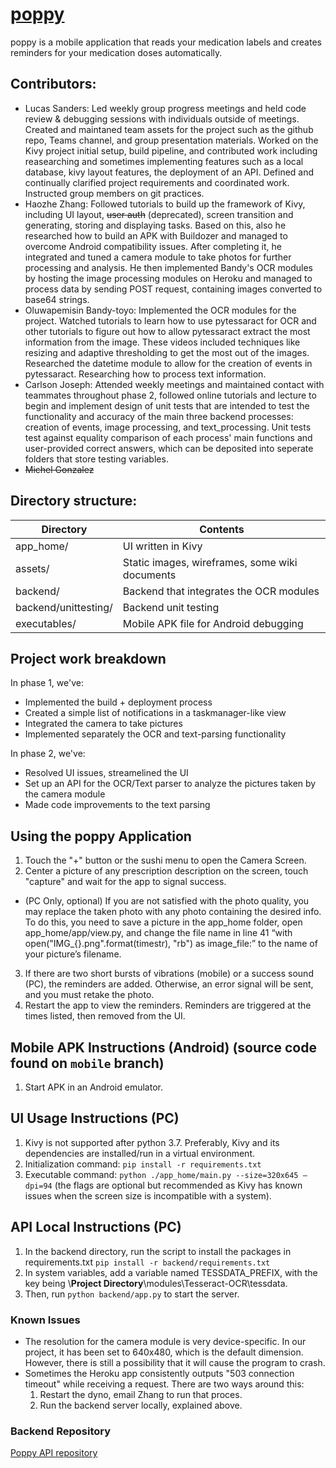 # [poppy](https://github.com/rrrrr4788/Poppy_Backend)
poppy is a mobile application that reads your medication labels and creates reminders for your medication doses automatically.

## Contributors:
- Lucas Sanders: Led weekly group progress meetings and held code review & debugging sessions with individuals outside of meetings. Created and maintaned team assets for the project such as the github repo, Teams channel, and group presentation materials. Worked on the Kivy project initial setup, build pipeline, and contributed work including reasearching and sometimes implementing features such as a local database, kivy layout features, the deployment of an API. Defined and continually clarified project requirements and coordinated work. Instructed group members on git practices.
- Haozhe Zhang: Followed tutorials to build up the framework of Kivy, including UI layout, ~~user auth~~ (deprecated), screen transition and generating, storing and displaying tasks. Based on this, also he researched how to build an APK with Buildozer and managed to overcome Android compatibility issues. After completing it, he integrated and tuned a camera module to take photos for further processing and analysis. He then implemented Bandy's OCR modules by hosting the image processing modules on Heroku and managed to process data by sending POST request, containing images converted to base64 strings.
- Oluwapemisin Bandy-toyo: Implemented the OCR modules for the project. Watched tutorials to learn how to use pytessaract for OCR and other tutorials to figure out how to allow pytessaract extract the most information from the image. These videos included techniques like resizing and adaptive thresholding to get the most out of the images. Researched the datetime module to allow for the creation of events in pytessaract. Researching how to process text information.
- Carlson Joseph: Attended weekly meetings and maintained contact with teammates throughout phase 2, followed online tutorials and lecture to begin and implement design of unit tests that are intended to test the functionality and accuracy of the main three backend processes: creation of events, image processing, and text_processing. Unit tests test against equality comparison of each process' main functions and user-provided correct answers, which can be deposited into seperate folders that store testing variables. 
- ~~Michel Gonzalez~~

## Directory structure:
Directory  | Contents
---------- | ----------
app_home/  | UI written in Kivy
assets/    | Static images, wireframes, some wiki documents
backend/   | Backend that integrates the OCR modules
backend/unittesting/   | Backend unit testing
executables/    | Mobile APK file for Android debugging

## Project work breakdown
In phase 1, we've:
- Implemented the build + deployment process
- Created a simple list of notifications in a taskmanager-like view
- Integrated the camera to take pictures
- Implemented separately the OCR and text-parsing functionality

In phase 2, we've:
- Resolved UI issues, streamelined the UI
- Set up an API for the OCR/Text parser to analyze the pictures taken by the camera module
- Made code improvements to the text parsing

## Using the poppy Application

1. Touch the "+" button or the sushi menu to open the Camera Screen.
2. Center a picture of any prescription description on the screen, touch "capture" and wait for the app to signal success.
 - (PC Only, optional) If you are not satisfied with the photo quality, you may replace the taken photo with any photo containing the desired info. To do this, you need to save a picture in the app_home folder, open app_home/app/view.py, and change the file name in line 41 “with open("IMG_{}.png".format(timestr), "rb") as image_file:” to the name of your picture’s filename.
3. If there are two short bursts of vibrations (mobile) or a success sound (PC), the reminders are added. Otherwise, an error signal will be sent, and you must retake the photo.
4. Restart the app to view the reminders. Reminders are triggered at the times listed, then removed from the UI.

## Mobile APK Instructions (Android) (source code found on `mobile` branch)

1. Start APK in an Android emulator.

## UI Usage Instructions (PC)

1. Kivy is not supported after python 3.7. Preferably, Kivy and its dependencies are installed/run in a virtual environment.
2. Initialization command: `pip install -r requirements.txt`
3.	Executable command: `python ./app_home/main.py --size=320x645 –dpi=94` (the flags are optional but recommended as Kivy has known issues when the screen size is incompatible with a system).

## API Local Instructions (PC)

1. In the backend directory, run the script to install the packages in requirements.txt `pip install -r backend/requirements.txt`
2. In system variables, add a variable named TESSDATA_PREFIX, with the key being \\**Project Directory**\\modules\Tesseract-OCR\tessdata.
3. Then, run `python backend/app.py` to start the server.

### Known Issues

- The resolution for the camera module is very device-specific. In our project, it has been set to 640x480, which is the default dimension. However, there is still a possibility that it will cause the program to crash.
- Sometimes the Heroku app consistently outputs "503 connection timeout" while receiving a request. There are two ways around this:
    1. Restart the dyno, email Zhang to run that proces.
    2. Run the backend server locally, explained above.

### Backend Repository
[Poppy API repository](https://github.com/rrrrr4788/Poppy_Backend)
